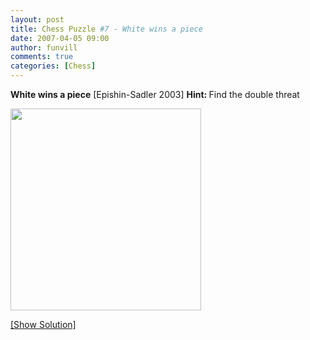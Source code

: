 ```yaml
---
layout: post
title: Chess Puzzle #7 - White wins a piece
date: 2007-04-05 09:00
author: funvill
comments: true
categories: [Chess]
---
```

<strong>White wins a piece</strong>
[Epishin-Sadler 2003]
<strong> Hint: </strong>Find the double threat

<a href="http://blog.abluestar.com/?p=167"><img src="http://www.abluestar.com/scripts/chess_image.php?ff=3r1rK1/p3nqpk/P1p4p/NpP1Rb2/3P3P/5R2/4N1B1/4Q1K1" height="323" width="305" /></a>

<!--more--><a href="javascript:ReverseContentDisplay('chess_solution')">[Show Solution]</a>
<p id="chess_solution" style="clear: both; padding: 5px; display: none">1. Ng3 (threatens 1. Rxe7, as well as 1. Nxf5 Nxf5 2. Rxf5)</p>

